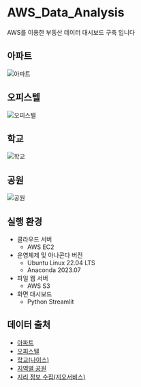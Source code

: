 # AWS_Data_Analysis

AWS를 이용한 부동산 데이터 대시보드 구축 입니다

## 아파트
![아파트](https://github.com/ghdaud30/AWS_Data_Analysis/assets/54072339/a4778311-6a42-41b1-83a2-a0b10a8c0cfe)

## 오피스텔
![오피스텔](https://github.com/ghdaud30/AWS_Data_Analysis/assets/54072339/ac1153e8-2888-4bb1-b3b0-9ba039c4ca4b)

## 학교
![학교](https://github.com/ghdaud30/AWS_Data_Analysis/assets/54072339/db09ef53-a940-4aab-be13-6531d76af8c3)

## 공원
![공원](https://github.com/ghdaud30/AWS_Data_Analysis/assets/54072339/9ef6ca26-823b-4516-9eb2-b76096b90675)

## 실행 환경

   - 클라우드 서버
      - AWS EC2
   - 운영체제 및 아나콘다 버전
      - Ubuntu Linux 22.04 LTS
      - Anaconda 2023.07
   - 파일 웹 서버
      - AWS S3
   - 화면 대시보드
      - Python Streamlit

## 데이터 출처

  - [아파트](https://www.data.go.kr/data/15058017/openapi.do)
  - [오피스텔](https://www.data.go.kr/data/15059249/openapi.do)
  - [학교(나이스)](https://open.neis.go.kr/portal/data/service/selectServicePage.do?page=1&rows=10&sortColumn=&sortDirection=&infId=OPEN17020190531110010104913&infSeq=2)
  - [지역별 공원](https://www.data.go.kr/data/15012890/standard.do)
  - [지리 정보 수집(지오서비스)](http://www.gisdeveloper.co.kr/?p=2332)

